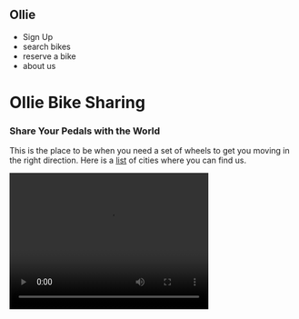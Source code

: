 
<html>
<head>
  <title>Ollie Bike Sharing</title>
  <meta charset="utf-8"/>
  <link rel="stylesheet" type="text/css" href="main.css">
</head>
<body>
  <h2>Ollie</h2> 
  <ul>
    <li>Sign Up</li>
    <li>search bikes</li>
    <li>reserve a bike</li>
    <li>about us</li>
  </ul>
   <h1>Ollie Bike Sharing</h1>
  <h3>Share Your Pedals with the World</h3>
  <p> This is the place to be when you need a set of wheels to get you moving in the right direction. Here is a <a href="cities.html">list</a> of cities where you can find us.</p>
<video width="350" height="240" controls > 
<source src="https://s3.amazonaws.com/codecademy-content/projects/make-a-website/lesson-1/ollie.mp4"type="video/mp4">
  </video>
</body>
</html>
